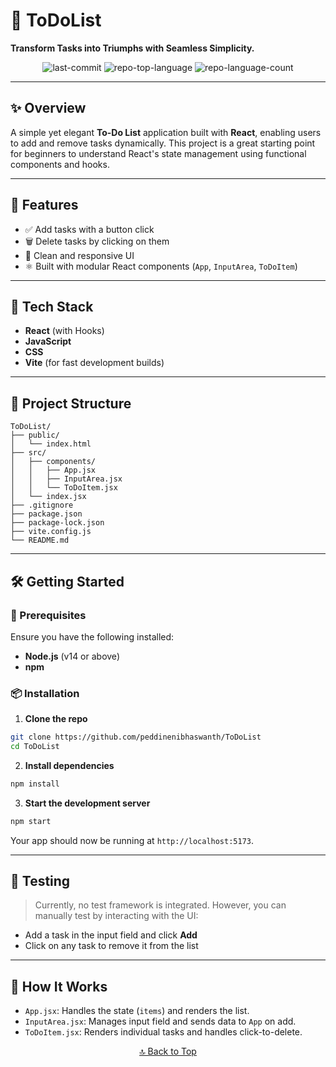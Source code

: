 # 📝 ToDoList

**Transform Tasks into Triumphs with Seamless Simplicity.**

<div align="center">
  <img alt="last-commit" src="https://img.shields.io/github/last-commit/peddinenibhaswanth/ToDoList?style=flat&logo=git&logoColor=white&color=0080ff" />
  <img alt="repo-top-language" src="https://img.shields.io/github/languages/top/peddinenibhaswanth/ToDoList?style=flat&color=0080ff" />
  <img alt="repo-language-count" src="https://img.shields.io/github/languages/count/peddinenibhaswanth/ToDoList?style=flat&color=0080ff" />
</div>

---

## ✨ Overview

A simple yet elegant **To-Do List** application built with **React**, enabling users to add and remove tasks dynamically. This project is a great starting point for beginners to understand React's state management using functional components and hooks.

---

## 🚀 Features

- ✅ Add tasks with a button click
- 🗑️ Delete tasks by clicking on them
- 🎯 Clean and responsive UI
- ⚛️ Built with modular React components (`App`, `InputArea`, `ToDoItem`)

---

## 🧰 Tech Stack

- **React** (with Hooks)
- **JavaScript**
- **CSS**
- **Vite** (for fast development builds)

---

## 📁 Project Structure

```
ToDoList/
├── public/
│   └── index.html
├── src/
│   ├── components/
│   │   ├── App.jsx
│   │   ├── InputArea.jsx
│   │   └── ToDoItem.jsx
│   └── index.jsx
├── .gitignore
├── package.json
├── package-lock.json
├── vite.config.js
└── README.md
```

---

## 🛠 Getting Started

### 🔧 Prerequisites

Ensure you have the following installed:

- **Node.js** (v14 or above)
- **npm**

### 📦 Installation

1. **Clone the repo**

```bash
git clone https://github.com/peddinenibhaswanth/ToDoList
cd ToDoList
```

2. **Install dependencies**

```bash
npm install
```

3. **Start the development server**

```bash
npm start
```

Your app should now be running at `http://localhost:5173`.

---

## 🧪 Testing

> Currently, no test framework is integrated. However, you can manually test by interacting with the UI:
- Add a task in the input field and click **Add**
- Click on any task to remove it from the list

---

## 📌 How It Works

- `App.jsx`: Handles the state (`items`) and renders the list.
- `InputArea.jsx`: Manages input field and sends data to `App` on add.
- `ToDoItem.jsx`: Renders individual tasks and handles click-to-delete.


<div align="center">
  <a href="#top">🔝 Back to Top</a>
</div>

